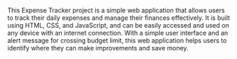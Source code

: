 This Expense Tracker project is a simple web application that allows users to track their daily expenses and manage their finances effectively.
It is built using HTML, CSS, and JavaScript, and can be easily accessed and used on any device with an internet connection.
With a simple user interface and an alert message for crossing budget limit, this web application helps users to identify where they can make improvements and save money. 
